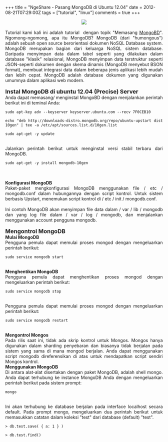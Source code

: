 +++
title = "NgeShare - Pasang MongoDB di Ubuntu 12.04"
date = 2012-08-21T07:29:00Z
tags = ["tutorial", "linux"]
comments = true
+++

<center><img border="0" data-original-height="383" data-original-width="680" src="https://4.bp.blogspot.com/-KeCqYPbwu_I/W-1vAtoWoAI/AAAAAAAASV4/cpmy8VLPjV4Oo5eLEXmbEaN0l_eGs53ygCLcBGAs/s1600/mongodb.jpg" /></center><br />
<div style="text-align: justify;">Tutorial kami kali ini adalah tutorial&nbsp; dengan topik "Memasang <a href="https://www.mongodb.com/" target="_blank">MongoBD</a>". Ngomong-ngomong, apa itu MongoDB? MongoDB (dari "humongous") adalah sebuah open source berorientasi dokumen NoSQL Database system. MongoDB merupakan bagian dari keluarga NoSQL sistem database. Daripada menyimpan data dalam tabel seperti yang dilakukan dalam database "klasik" ​​relasional, MongoDB menyimpan data terstruktur seperti JSON-seperti dokumen dengan skema dinamis (MongoDB menyebut BSON format), membuat integrasi data dalam beberapa jenis aplikasi lebih mudah dan lebih cepat.&nbsp;MongoDB adalah database dokumen yang digunakan umumnya dalam aplikasi web modern.<br /><br />
<span style="font-size: large;"><b>Instal MongoDB di ubuntu 12.04 (Precise) Server</b></span><br />
Anda dapat memasang/ menginstal MongoBD dengan menjalankan perintah berikut ini di teminal Anda:<br />
<pre><code>sudo apt-key adv --keyserver keyserver.ubuntu.com --recv 7F0CEB10<br /><br />echo "deb http://downloads-distro.mongodb.org/repo/ubuntu-upstart dist 10gen" | tee -a /etc/apt/sources.list.d/10gen.list<br /><br />sudo apt-get -y update<br /></code></pre><br />
Jalankan perintah berikut untuk menginstal versi stabil terbaru dari MongoDB.<br />
<pre><code>sudo apt-get -y install mongodb-10gen<br /></code></pre><br /><br />
<b>Konfigurasi MongoDB</b><br />
Paket-paket mengkonfigurasi MongoDB menggunakan file / etc / mongodb.conf dalam hubungannya dengan script kontrol. Untuk sistem berbasis Upstart, menemukan script kontrol di / etc / init / mongodb.conf.<br /><br />
Ini contoh MongoDB akan menyimpan file data dalam / var / lib / mongodb dan yang log file dalam / var / log / mongodb, dan menjalankan menggunakan account pengguna mongodb.<br /><br />
<span style="font-size: large;"><b>Mengontrol MongoDB</b></span><br />
<b>Mulai MongoDB</b><br />
Pengguna pemula dapat memulai proses mongod dengan mengeluarkan perintah berikut:<br />
<pre><code>sudo service mongodb start<br /></code></pre><br />
<b>Menghentikan MongoDB</b><br />
Pengguna pemula dapat menghentikan proses mongod dengan mengeluarkan perintah berikut:<br />
<pre><code>sudo service mongodb stop<br /></code></pre><br />
Pengguna pemula dapat memulai proses mongod dengan mengeluarkan perintah berikut:<br />
<pre><code>sudo service mongodb restart<br /></code></pre><br />
<b>Mengontrol Mongos</b><br />
Pada rilis saat ini, tidak ada skrip kontrol untuk Mongos. Mongos hanya digunakan dalam sharding penyebaran dan biasanya tidak berjalan pada sistem yang sama di mana mongod berjalan. Anda dapat menggunakan script mongodb direferensikan di atas untuk mendapatkan script sendiri Mongos kontrol.<br />
<b>Menggunakan MongoDB</b><br />
Di antara alat-alat disertakan dengan paket MongoDB, adalah shell mongo. Anda dapat terhubung ke instance MongoDB Anda dengan mengeluarkan perintah berikut pada sistem prompt:<br />
<pre><code>mongo<br /></code></pre><br />
Ini akan terhubung ke database berjalan pada interface localhost secara default. Pada prompt mongo, mengeluarkan dua perintah berikut untuk memasukkan catatan dalam koleksi "test" dari database (default) "test".<br />
<pre><code>&gt; db.test.save( { a: 1 } )<br /><br />&gt; db.test.find()<br /></code></pre></div>
